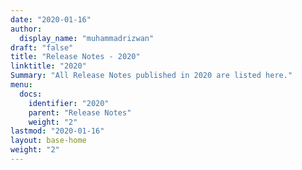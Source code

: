 ```yaml
---
date: "2020-01-16"
author:
  display_name: "muhammadrizwan"
draft: "false"
title: "Release Notes - 2020"
linktitle: "2020"
Summary: "All Release Notes published in 2020 are listed here."
menu:
  docs:
    identifier: "2020"
    parent: "Release Notes"
    weight: "2"
lastmod: "2020-01-16"
layout: base-home
weight: "2"
---
```

